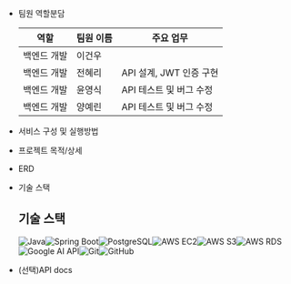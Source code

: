 - 팀원 역할분담

  | 역할    | 팀원 이름 | 주요 업무                   |
  |-------|-----| -------------------------- |
  | 백엔드 개발 | 이건우 |   |
  | 백엔드 개발 | 전혜리 | API 설계, JWT 인증 구현   |
  | 백엔드 개발 | 윤영식 | API 테스트 및 버그 수정    |
  | 백엔드 개발 | 양예린 | API 테스트 및 버그 수정    |

- 서비스 구성 및 실행방법
- 프로젝트 목적/상세
- ERD
- 기술 스택
  ## 기술 스택
  ![Java](https://img.shields.io/badge/Java-007396?style=flat-square&logo=java&logoColor=white)![Spring Boot](https://img.shields.io/badge/Spring%20Boot-6DB33F?style=flat-square&logo=springboot&logoColor=white)![PostgreSQL](https://img.shields.io/badge/PostgreSQL-4169E1?style=flat-square&logo=postgresql&logoColor=white)![AWS EC2](https://img.shields.io/badge/AWS%20EC2-FF9900?style=flat-square&logo=amazonaws&logoColor=white)![AWS S3](https://img.shields.io/badge/AWS%20S3-569A31?style=flat-square&logo=amazons3&logoColor=white)![AWS RDS](https://img.shields.io/badge/AWS%20RDS-527FFF?style=flat-square&logo=amazonrds&logoColor=white)![Google AI API](https://img.shields.io/badge/Google%20AI%20API-4285F4?style=flat-square&logo=google&logoColor=white)![Git](https://img.shields.io/badge/Git-F05032?style=flat-square&logo=git&logoColor=white)![GitHub](https://img.shields.io/badge/GitHub-181717?style=flat-square&logo=github&logoColor=white)

- (선택)API docs
